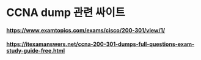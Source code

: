 # CCNA dump 관련 싸이트
#### https://www.examtopics.com/exams/cisco/200-301/view/1/
#### https://itexamanswers.net/ccna-200-301-dumps-full-questions-exam-study-guide-free.html
